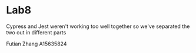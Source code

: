 # Lab8

Cypress and Jest weren't working too well together
so we've separated the two out in different parts

Futian Zhang A15635824
